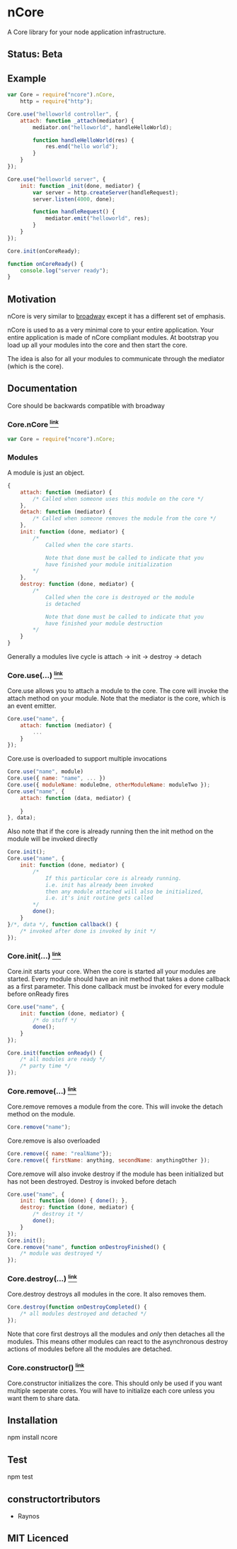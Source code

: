 # nCore

A Core library for your node application infrastructure.

## Status: Beta

## Example
```javascript
var Core = require("ncore").nCore,
	http = require("http");

Core.use("helloworld controller", {
	attach: function _attach(mediator) {
		mediator.on("helloworld", handleHelloWorld);

		function handleHelloWorld(res) {
			res.end("hello world");
		}
	}
});

Core.use("helloworld server", {
	init: function _init(done, mediator) {
		var server = http.createServer(handleRequest);
		server.listen(4000, done);

		function handleRequest() {
			mediator.emit("helloworld", res);
		}
	}
});

Core.init(onCoreReady);

function onCoreReady() {
	console.log("server ready");
}
```

## Motivation

nCore is very similar to [broadway][3] except it has a different set of emphasis.

nCore is used to as a very minimal core to your entire application. Your entire application is made of nCore compliant modules. At bootstrap you load up all your modules into the core and then start the core.

The idea is also for all your modules to communicate through the mediator (which is the core).

## Documentation

Core should be backwards compatible with broadway

### Core.nCore <a name="core.ncore" href="#core.ncore"><small><sup>link</sup></small></a>

```javascript
var Core = require("ncore").nCore;
```

### Modules

A module is just an object.

```javascript
{
	attach: function (mediator) { 
		/* Called when someone uses this module on the core */
	},
	detach: function (mediator) {
		/* Called when someone removes the module from the core */
	},
	init: function (done, mediator) {
		/*
			Called when the core starts.

			Note that done must be called to indicate that you
			have finished your module initialization
		*/
	},
	destroy: function (done, mediator) {
		/*
			Called when the core is destroyed or the module
			is detached

			Note that done must be called to indicate that you
			have finished your module destruction
		*/
	}
}
```

Generally a modules live cycle is attach -> init -> destroy -> detach

### Core.use(...) <a name="core.use" href="#core.use"><small><sup>link</sup></small></a>

Core.use allows you to attach a module to the core. The core will invoke the attach method on your module. Note that the mediator is the core, which is an event emitter.

```javascript
Core.use("name", {
	attach: function (mediator) {
		...
	}
});
```

Core.use is overloaded to support multiple invocations

```javascript
Core.use("name", module)
Core.use({ name: "name", ... })
Core.use({ moduleName: moduleOne, otherModuleName: moduleTwo });
Core.use("name", {
	attach: function (data, mediator) {
		
	}
}, data);
```

Also note that if the core is already running then the init method on the module will be invoked directly

```javascript
Core.init();
Core.use("name", {
	init: function (done, mediator) {
		/*
			If this particular core is already running.
			i.e. init has already been invoked
			then any module attached will also be initialized,
			i.e. it's init routine gets called
		*/
		done();
	}
}/*, data */, function callback() {
	/* invoked after done is invoked by init */
});
```

### Core.init(...) <a name="core.init" href="#core.init"><small><sup>link</sup></small></a>

Core.init starts your core. When the core is started all your modules are started. Every module should have an init method that takes a done callback as a first parameter. This done callback must be invoked for every module before onReady fires

```javascript
Core.use("name", {
	init: function (done, mediator) {
		/* do stuff */
		done();
	}
});

Core.init(function onReady() {
	/* all modules are ready */
	/* party time */
});
```

### Core.remove(...) <a name="core.remove" href="#core.remove"><small><sup>link</sup></small></a>

Core.remove removes a module from the core. This will invoke the detach method on the module.

```javascript	
Core.remove("name");
```

Core.remove is also overloaded

```javascript
Core.remove({ name: "realName"});
Core.remove({ firstName: anything, secondName: anythingOther });
```

Core.remove will also invoke destroy if the module has been initialized but has not been destroyed. Destroy is invoked before detach

```javascript
Core.use("name", {
	init: function (done) { done(); },
	destroy: function (done, mediator) {
		/* destroy it */
		done();
	}
});
Core.init();
Core.remove("name", function onDestroyFinished() {
	/* module was destroyed */
});
```

### Core.destroy(...) <a name="core.destroy" href="#core.destroy"><small><sup>link</sup></small></a>

Core.destroy destroys all modules in the core. It also removes them.

```javascript
Core.destroy(function onDestroyCompleted() {
	/* all modules destroyed and detached */
});
```

Note that core first destroys all the modules and _only_ then detaches all the modules. This means other modules can react to the asynchronous destroy actions of modules before all the modules are detached.

### Core.constructor() <a name="core.constructor" href="#core.constructor"><small><sup>link</sup></small></a>

Core.constructor initializes the core. This should only be used if you want multiple seperate cores. You will have to initialize each core unless you want them to share data.

## Installation

npm install ncore

## Test

npm test

## constructortributors

 - Raynos

## MIT Licenced

  [1]: https://secure.travis-ci.org/Raynos/ncore.png
  [2]: http://travis-ci.org/Raynos/ncore
  [3]: https://github.com/flatiron/broadway
